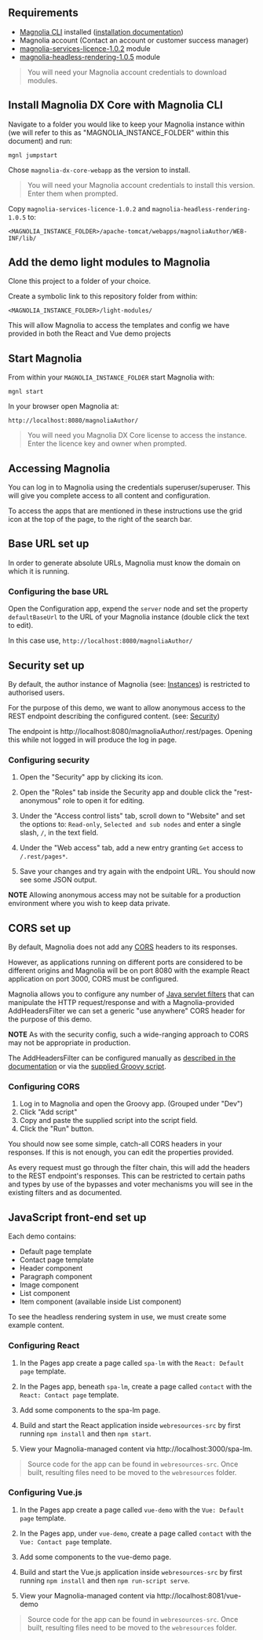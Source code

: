 ## Requirements

- [Magnolia CLI](https://www.npmjs.com/package/@magnolia/cli) installed ([installation documentation](https://documentation.magnolia-cms.com/display/DOCS/Magnolia+CLI+v3))
- Magnolia account (Contact an account or customer success manager)
- [magnolia-services-licence-1.0.2](https://nexus.magnolia-cms.com/service/local/repositories/magnolia.incubator.releases/content/info/magnolia/magnolia-services-licence/1.0.2/magnolia-services-licence-1.0.2.jar) module
- [magnolia-headless-rendering-1.0.5](https://nexus.magnolia-cms.com/service/local/repositories/magnolia.incubator.releases/content/info/magnolia/rendering/magnolia-headless-rendering/1.0.5/magnolia-headless-rendering-1.0.5.jar) module

> You will need your Magnolia account credentials to download modules.

## Install Magnolia DX Core with Magnolia CLI

Navigate to a folder you would like to keep your Magnolia instance within (we will refer to this as
"MAGNOLIA_INSTANCE_FOLDER" within this document) and run:

```
mgnl jumpstart
```

Chose `magnolia-dx-core-webapp` as the version to install.

> You will need your Magnolia account credentials to install this version. Enter them when prompted.

Copy `magnolia-services-licence-1.0.2` and `magnolia-headless-rendering-1.0.5` to:

```
<MAGNOLIA_INSTANCE_FOLDER>/apache-tomcat/webapps/magnoliaAuthor/WEB-INF/lib/
```

## Add the demo light modules to Magnolia

Clone this project to a folder of your choice.

Create a symbolic link to this repository folder from within:

```
<MAGNOLIA_INSTANCE_FOLDER>/light-modules/
```

This will allow Magnolia to access the templates and config we have provided in both the React and Vue demo projects

## Start Magnolia

From within your `MAGNOLIA_INSTANCE_FOLDER` start Magnolia with:

```
mgnl start
```

In your browser open Magnolia at:

```
http://localhost:8080/magnoliaAuthor/
```

> You will need you Magnolia DX Core license to access the instance. Enter the licence key and owner when prompted.

## Accessing Magnolia
You can log in to Magnolia using the credentials superuser/superuser.
This will give you complete access to all content and configuration.

To access the apps that are mentioned in these instructions use the grid icon at the top of the page, to the right
of the search bar.

## Base URL set up

In order to generate absolute URLs, Magnolia must know the domain on which it is running.

### Configuring the base URL 
Open the Configuration app, expend the `server` node and set the property `defaultBaseUrl` to the URL of
your Magnolia instance (double click the text to edit).

In this case use, `http://localhost:8080/magnoliaAuthor/`

## Security set up

By default, the author instance of Magnolia
(see: [Instances](https://documentation.magnolia-cms.com/display/DOCS61/Instances)) is restricted to authorised users.

For the purpose of this demo, we want to allow anonymous access to the REST endpoint describing the configured content.
(see: [Security](https://documentation.magnolia-cms.com/display/DOCS61/Security))

The endpoint is http://localhost:8080/magnoliaAuthor/.rest/pages.
Opening this while not logged in will produce the log in page.

### Configuring security
1. Open the "Security" app by clicking its icon.

1. Open the "Roles" tab inside the Security app and double click the "rest-anonymous" role to open it for editing.

1. Under the "Access control lists" tab, scroll down to "Website" and set the options to: ```Read-only```, ```Selected and sub nodes``` and enter a single slash, ```/```, in the text field.

1. Under the "Web access" tab, add a new entry granting `Get` access to `/.rest/pages*`.

1. Save your changes and try again with the endpoint URL. You should now see some JSON output.

**NOTE** Allowing anonymous access may not be suitable for a production environment where you wish to keep data private.

## CORS set up

By default, Magnolia does not add any [CORS](https://developer.mozilla.org/en-US/docs/Web/HTTP/CORS) headers to its responses.

However, as applications running on different ports are considered to be different origins and Magnolia will be on
port 8080 with the example React application on port 3000, CORS must be configured.

Magnolia allows you to configure any number of
[Java servlet filters](https://www.oracle.com/technetwork/java/filters-137243.html) that can manipulate the HTTP
request/response and with a Magnolia-provided AddHeadersFilter we can set a generic "use anywhere" CORS header for the purpose of this demo.

**NOTE** As with the security config, such a wide-ranging approach to CORS may not be appropriate in production.

The AddHeadersFilter can be configured manually as [described in the documentation](https://documentation.magnolia-cms.com/display/DOCS61/Filters#Filters-AddingHTTPheaders)
or via the [supplied Groovy script](add-cors-filter.groovy).

### Configuring CORS
1. Log in to Magnolia and open the Groovy app. (Grouped under "Dev")
1. Click "Add script"
1. Copy and paste the supplied script into the script field.
1. Click the "Run" button.

You should now see some simple, catch-all CORS headers in your responses. If this is not enough, you can edit the properties provided.

As every request must go through the filter chain, this will add the headers to the REST endpoint's responses. This can be restricted to certain paths and types by use of the bypasses and voter mechanisms you will see in the existing filters and as documented.

## JavaScript front-end set up

Each demo contains:

- Default page template
- Contact page template
- Header component
- Paragraph component
- Image component
- List component
- Item component (available inside List component)

To see the headless rendering system in use, we must create some example content.

### Configuring React

1. In the Pages app create a page called `spa-lm` with the `React: Default page` template.

1. In the Pages app, beneath `spa-lm`, create a page called `contact` with the `React: Contact page` template.

1. Add some components to the spa-lm page. 

1. Build and start the React application inside `webresources-src` by first running `npm install` and then `npm start`.

1. View your Magnolia-managed content via http://localhost:3000/spa-lm.

> Source code for the app can be found in `webresources-src`.
> Once built, resulting files need to be moved to the `webresources` folder.

### Configuring Vue.js

1. In the Pages app create a page called `vue-demo` with the `Vue: Default page` template.

1. In the Pages app, under `vue-demo`, create a page called `contact` with the `Vue: Contact page` template.

1. Add some components to the vue-demo page.

1. Build and start the Vue.js application inside `webresources-src` by first running `npm install` and then
`npm run-script serve`.

1. View your Magnolia-managed content via http://localhost:8081/vue-demo

> Source code for the app can be found in `webresources-src`.
> Once built, resulting files need to be moved to the `webresources` folder.
